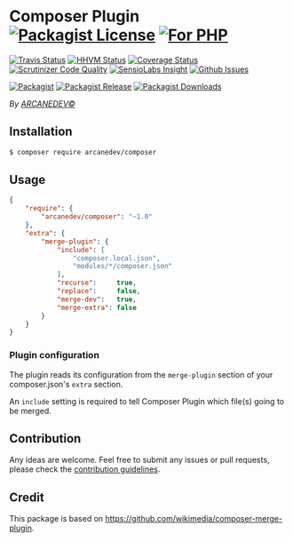# Composer Plugin [![Packagist License][badge_license]](LICENSE.md) [![For PHP][badge_php]](https://github.com/ARCANEDEV/Composer)

[![Travis Status][badge_build]](https://travis-ci.org/ARCANEDEV/Composer)
[![HHVM Status][badge_hhvm]](http://hhvm.h4cc.de/package/arcanedev/composer)
[![Coverage Status][badge_coverage]](https://scrutinizer-ci.com/g/ARCANEDEV/Composer/?branch=master)
[![Scrutinizer Code Quality][badge_quality]](https://scrutinizer-ci.com/g/ARCANEDEV/Composer/?branch=master)
[![SensioLabs Insight][badge_insight]](https://insight.sensiolabs.com/projects/62e60766-5128-424b-92a2-e2a2b382f7bb)
[![Github Issues][badge_issues]](https://github.com/ARCANEDEV/Composer/issues)

[![Packagist][badge_package]](https://packagist.org/packages/arcanedev/composer)
[![Packagist Release][badge_release]](https://packagist.org/packages/arcanedev/composer)
[![Packagist Downloads][badge_downloads]](https://packagist.org/packages/arcanedev/composer)

[badge_license]:   https://img.shields.io/packagist/l/arcanedev/composer.svg?style=flat-square
[badge_php]:       https://img.shields.io/badge/PHP-Framework%20agnostic-4F5B93.svg?style=flat-square

[badge_build]:     https://img.shields.io/travis/ARCANEDEV/Composer.svg?style=flat-square
[badge_hhvm]:      https://img.shields.io/hhvm/arcanedev/composer.svg?style=flat-square
[badge_coverage]:  https://img.shields.io/scrutinizer/coverage/g/ARCANEDEV/Composer.svg?style=flat-square
[badge_quality]:   https://img.shields.io/scrutinizer/g/ARCANEDEV/Composer.svg?style=flat-square
[badge_insight]:   https://img.shields.io/sensiolabs/i/62e60766-5128-424b-92a2-e2a2b382f7bb.svg?style=flat-square
[badge_issues]:    https://img.shields.io/github/issues/ARCANEDEV/Composer.svg?style=flat-square

[badge_package]:   https://img.shields.io/badge/package-arcanedev/composer-blue.svg?style=flat-square
[badge_release]:   https://img.shields.io/packagist/v/arcanedev/composer.svg?style=flat-square
[badge_downloads]: https://img.shields.io/packagist/dt/arcanedev/composer.svg?style=flat-square

*By [ARCANEDEV&copy;](http://www.arcanedev.net/)*

## Installation

```bash
$ composer require arcanedev/composer
```

## Usage

```json
{
    "require": {
        "arcanedev/composer": "~1.0"
    },
    "extra": {
        "merge-plugin": {
            "include": [
                "composer.local.json",
                "modules/*/composer.json"
            ],
            "recurse":     true,
            "replace":     false,
            "merge-dev":   true,
            "merge-extra": false
        }
    }
}
```

### Plugin configuration

The plugin reads its configuration from the `merge-plugin` section of your composer.json's `extra` section.

An `include` setting is required to tell Composer Plugin which file(s) going to be merged.

## Contribution

Any ideas are welcome. Feel free to submit any issues or pull requests, please check the [contribution guidelines](CONTRIBUTING.md).

## Credit

This package is based on https://github.com/wikimedia/composer-merge-plugin.
